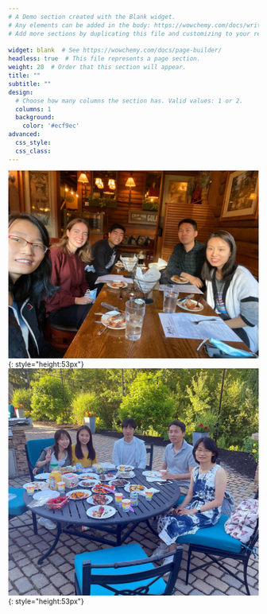 ```yaml
---
# A Demo section created with the Blank widget.
# Any elements can be added in the body: https://wowchemy.com/docs/writing-markdown-latex/
# Add more sections by duplicating this file and customizing to your requirements.

widget: blank  # See https://wowchemy.com/docs/page-builder/
headless: true  # This file represents a page section.
weight: 20  # Order that this section will appear.
title: ""
subtitle: ""
design:
  # Choose how many columns the section has. Valid values: 1 or 2.
  columns: 1
  background:
    color: '#ecf9ec'
advanced:
  css_style:
  css_class:
---
```


![jesses-2022](jesses-2022.jpg){: style="height:53px"}![BBQ-2024](BBQ2024.jpg){: style="height:53px"}
